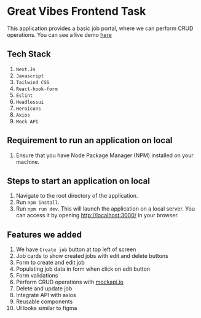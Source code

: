 # Great Vibes Frontend Task

This application provides a basic job portal, where we can perform CRUD operations. You can see a live demo [here](https://main--peaceful-gecko-d17552.netlify.app/)

## Tech Stack

1. `Next.Js`
2. `Javascript`
3. `Tailwind CSS`
4. `React-hook-form`
5. `Eslint`
6. `Headlessui`
7. `Heroicons`
8. `Axios`
9. `Mock API`

## Requirement to run an application on local

1. Ensure that you have Node Package Manager (NPM) installed on your machine.

## Steps to start an application on local

1. Navigate to the root directory of the application.
2. Run `npm install`.
3. Run `npm run dev`. This will launch the application on a local server. You can access it by opening [http://localhost:3000/](http://localhost:3000/) in your browser.

## Features we added

1. We have `Create job` button at top left of screen
2. Job cards to show created jobs with edit and delete buttons
3. Form to create and edit job
4. Populating job data in form when click on edit button
5. Form validations
6. Perform CRUD operations with [mockapi.io](https://mockapi.io/)
7. Delete and update job
8. Integrate API with axios
9. Reusable components
10. UI looks similar to figma
